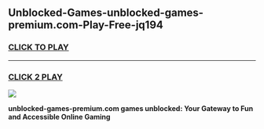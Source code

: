 
## Unblocked-Games-unblocked-games-premium.com-Play-Free-jq194
<h3>
<a href="https://premium76.site?title=unblocked-games-premium.com&ref=21A">CLICK TO PLAY</a></h3>
<hr>

<h3>
<a href="https://premium76.site?title=unblocked-games-premium.com&ref=21A">CLICK 2 PLAY</a>
  
</h3>

<a href="https://premium76.site?title=unblocked-games-premium.com&ref=21A"><img src="https://clearcache.store/games.png"></a>


**unblocked-games-premium.com games unblocked: Your Gateway to Fun and Accessible Online Gaming**
